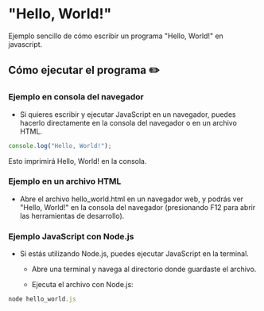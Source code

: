# "Hello, World!"
Ejemplo sencillo de cómo escribir un programa "Hello, World!" en javascript.

## Cómo ejecutar el programa ✏️

### Ejemplo en consola del navegador

- Si quieres escribir y ejecutar JavaScript en un navegador, puedes hacerlo directamente en la consola del navegador o en un archivo HTML.

```javascript
console.log("Hello, World!");
```

Esto imprimirá Hello, World! en la consola.

### Ejemplo en un archivo HTML

- Abre el archivo hello_world.html en un navegador web, y podrás ver "Hello, World!" en la consola del navegador (presionando F12 para abrir las herramientas de desarrollo).

### Ejemplo JavaScript con Node.js
- Si estás utilizando Node.js, puedes ejecutar JavaScript en la terminal.
    - Abre una terminal y navega al directorio donde guardaste el archivo.

    - Ejecuta el archivo con Node.js:

```javascript
node hello_world.js
```